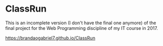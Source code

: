 # ClassRun

This is an incomplete version (I don't have the final one anymore) of the final project for the Web Programming discipline of my IT course in 2017.

https://brandaogabriel7.github.io/ClassRun


